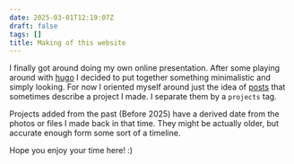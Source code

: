 ```yaml
---
date: 2025-03-01T12:19:07Z
draft: false
tags: []
title: Making of this website
---
```


I finally got around doing my own online presentation. After some playing around with [hugo](https://gohugo.io/) I decided to put together something minimalistic and simply looking. For now I oriented myself around just the idea of [posts](/posts) that sometimes describe a project I made. I separate them by a `projects` tag.

Projects added from the past (Before 2025) have a derived date from the photos or files I made back in that time. They might be actually older, but accurate enough form some sort of a timeline.

Hope you enjoy your time here! :)